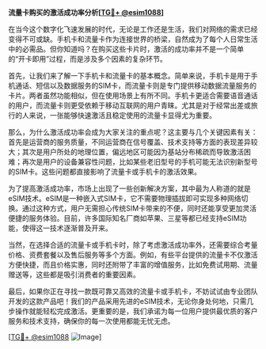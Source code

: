 **流量卡购买的激活成功率分析[[TG💪+ @esim1088](https://t.me/s/esim1088)]**

在当今这个数字化飞速发展的时代，无论是工作还是生活，我们对网络的需求已经变得不可或缺。手机卡和流量卡作为连接世界的桥梁，自然成为了每个人日常生活中的必需品。但你知道吗？在购买这些卡片时，激活的成功率并不是一个简单的“开卡即用”过程，而是涉及多个因素的复杂环节。

首先，让我们来了解一下手机卡和流量卡的基本概念。简单来说，手机卡是用于手机通话、短信以及数据服务的SIM卡，而流量卡则是专门提供移动数据流量服务的卡片。两者虽然功能相似，但在使用场景上有所不同。手机卡更适合需要语音通话的用户，而流量卡则更受依赖于移动互联网的用户青睐。尤其是对于经常出差或旅行的人来说，一张能够快速激活且稳定使用的流量卡显得尤为重要。

那么，为什么激活成功率会成为大家关注的重点呢？这主要与几个关键因素有关：首先是运营商的服务质量，不同运营商在信号覆盖、技术支持等方面的表现差异较大；其次是用户所处的地理位置，偏远地区可能因为基站分布稀疏而导致激活困难；再次是用户的设备兼容性问题，比如某些老旧型号的手机可能无法识别新型号的SIM卡。这些问题都直接影响了流量卡或手机卡的激活效果。

为了提高激活成功率，市场上出现了一些创新解决方案，其中最为人称道的就是eSIM技术。eSIM是一种嵌入式SIM卡，它不需要物理插拔即可实现多种网络切换。通过这种方式，用户无需担心传统SIM卡带来的不便，同时还能享受更加灵活便捷的服务体验。目前，许多国际知名厂商如苹果、三星等都已经支持eSIM功能，使得这一技术逐渐普及开来。

当然，在选择合适的流量卡或手机卡时，除了考虑激活成功率外，还需要综合考量价格、资费套餐以及售后服务等多个方面。例如，有些平台提供的流量卡不仅激活方便快捷，而且价格实惠，同时还附带了丰富的增值服务，比如免费试用期、流量赠送等，这些都是吸引消费者的重要因素。

最后，如果你正在寻找一款既可靠又高效的流量卡或手机卡，不妨试试由专业团队开发的这款产品吧！我们的产品采用先进的eSIM技术，无论你身处何地，只需几步操作就能轻松完成激活。更重要的是，我们承诺为每一位用户提供最优质的客户服务和技术支持，确保你的每一次使用都能无忧无虑。

[[TG💪+ @esim1088](https://t.me/s/esim1088) ![Image](https://i.postimg.cc/4NQfJmqS/Snipaste-2025-05-13-00-14-12.png)]